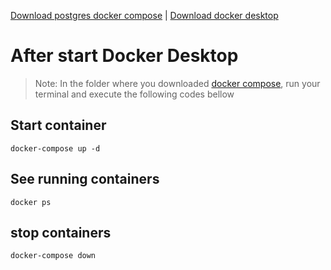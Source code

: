 [Download postgres docker compose](https://github.com/SamuelSoaresSilva/postgres-docker/blob/compose/docker-compose.yaml) | [Download docker desktop](https://www.docker.com/products/docker-desktop/)

# After start Docker Desktop
>Note: In the folder where you downloaded [docker compose](https://github.com/SamuelSoaresSilva/postgres-docker/blob/compose/docker-compose.yaml), run your terminal and execute the following codes bellow
## Start container

```
docker-compose up -d
```

## See running containers 

```
docker ps
```

## stop containers 

```
docker-compose down
```
